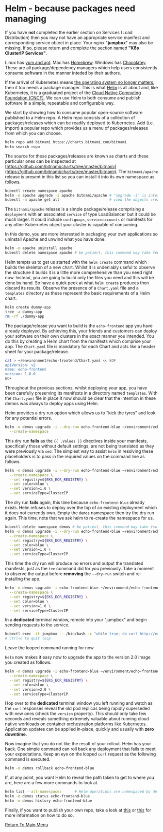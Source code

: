 # Helm - because packages need managing

If you have **not** completed the earlier section on Services (Load Distribution) then you may not have an appropriate service manifest and corresponding service object in place.
Your nginx "**jumpbox**" may also be missing.
If so, please return and complete the section named **"K8s ClusterIP Services"**.

Linux has [yum and apt](https://www.baeldung.com/linux/yum-and-apt).
Mac has [Homebrew](https://brew.sh/).
Windows has [Chocolatey](https://chocolatey.org/).
These are all package/dependency managers which help users consistently consume software in the manner inteded by their authors.

If the arrival of Kubernetes means [the operating system no longer matters](https://www.infoworld.com/article/3322120/sorry-linux-kubernetes-is-now-the-os-that-matters.html), then it too needs a package manager.
This is what [Helm](https://helm.sh/) is all about and, like Kubernetes, it is a graduated project of the [Cloud Native Computing Foundation (CNCF)](https://www.cncf.io/).
We can use Helm to both consume and publish software in a simple, repeatable and configurable way.

We start by showing how to consume popular open-source software published to a Helm repo.
A Helm repo consists of a collection of packages/releases which can be readily deployed to Kubernetes.
Add (i.e. import) a popular repo which provides us a menu of packages/releases from which you can choose.
```bash
helm repo add bitnami https://charts.bitnami.com/bitnami
helm search repo
```

The source for these packages/releases are known as charts and these particular ones can be inspected at [https://github.com/bitnami/charts/tree/master/bitnami](https://github.com/bitnami/charts/tree/master/bitnami).
The `bitnami/apache` release is present in this list so you can install it into its own namespace as follows.
```bash
kubectl create namespace apache
helm -n apache upgrade -i apache bitnami/apache # "upgrade -i" is interpreted as install or upgrade, as necessary
kubectl -n apache get all                       # view the objects created
```

The `bitnami/apache` release is a simple package/release comprising a `deployment` with an associated `service` of type LoadBalancer but it could be much larger.
It could include `configmaps`, `serviceaccounts` or manifests for any other Kubernetes object your cluster is capable of consuming.

In this demo, you are more interested in packaging your own applications so uninstall Apache and unwind what you have done.
```bash
helm -n apache uninstall apache
kubectl delete namespace apache # be patient, this command may take few moments
```

Helm tempts us to get us started with the `helm create` command which builds the skeleton of a new chart.
Whilst it is undeniably useful to observe the structure it builds it is a little more comprehensive than you need right now.
Instead, you are going to build only the files you need and this will be done by hand.
So have a quick peek at what `helm create` produces then discard its results.
Observe the presence of a `Chart.yaml` file and a `templates` directory as these represent the basic requirements of a Helm chart.
```bash
helm create dummy-app
tree -a dummy-app
rm -rf ./dummy-app
```

The package/release you want to build is the `echo-frontend` app you have already deployed.
By achieving this, your friends and customers can deploy your software on their own clusters in the exact manner you intended.
You do this by creating a Helm chart from the manifests which comprise your app.
The `Chart.yaml` file is mandatory for each Chart and acts like a header sheet for your package/release.
```bash
cat > ~/environment/echo-frontend/Chart.yaml << EOF
apiVersion: v2
name: echo-frontend
version: 1.0.0
EOF
```

Throughout the previous sections, whilst deploying your app, you have been carefully preserving its manifests in a directory named `templates`.
With the `Chart.yaml` file in place it now should be clear that the intention in these demos was always to deploy apps using Helm.

Helm provides a dry run option which allows us to "kick the tyres" and look for any potential errors.
```bash
helm -n demos upgrade -i --dry-run echo-frontend-blue ~/environment/echo-frontend/ \
  --create-namespace
```

This dry run **fails** as the `{{ .Values }}` directives inside your manifests, specifically those without default settings, are not being translated as they were previously via `sed`.
The simplest way to assist `helm` in resolving these placeholders is to pass in the required values on the command line as follows.
```bash
helm -n demos upgrade -i --dry-run echo-frontend-blue ~/environment/echo-frontend/ \
  --create-namespace \
  --set registry=${EKS_ECR_REGISTRY} \
  --set color=blue \
  --set version=1.0 \
  --set serviceType=ClusterIP
```

The dry run **fails** again, this time because `echo-frontend-blue` already exists.
Helm refuses to deploy over the top of an existing deployment which it does not currently own.
Empty the `demos` namespace then try the dry run again.
This time, note that we ask helm to re-create the namespace for us.
```bash
kubectl delete namespace demos # be patient, this command may take few moments
helm -n demos upgrade -i --dry-run echo-frontend-blue ~/environment/echo-frontend/ \
  --create-namespace \
  --set registry=${EKS_ECR_REGISTRY} \
  --set color=blue \
  --set version=1.0 \
  --set serviceType=ClusterIP
```

This time the dry run will produce no errors and output the translated manifests, just as the `tee` command did for you previously.
Take a moment to observe the output before **removing** the `--dry-run` switch and re-installing the app.
```bash
helm -n demos upgrade -i echo-frontend-blue ~/environment/echo-frontend/ \
  --create-namespace \
  --set registry=${EKS_ECR_REGISTRY} \
  --set color=blue \
  --set version=1.0 \
  --set serviceType=ClusterIP
```

In a **dedicated** terminal window, remote into your "jumpbox" and begin sending requests to the service.
```bash
kubectl exec -it jumpbox -- /bin/bash -c "while true; do curl http://echo-frontend-blue.demos.svc.cluster.local:80; sleep 0.25; done"
# ctrl+c to quit loop
```

Leave the looped command running for now.

`helm` now makes it easy now to upgrade the app to the version 2.0 image you created as follows.
```bash
helm -n demos upgrade -i echo-frontend-blue ~/environment/echo-frontend/ \
  --create-namespace \
  --set registry=${EKS_ECR_REGISTRY} \
  --set color=blue \
  --set version=2.0 \
  --set serviceType=ClusterIP
```

Hop over to the **dedicated** terminal window you left running and watch as the `curl` responses reveal the old pod replicas being rapidly superseded with new ones (check the `version` property).
This should only take few seconds and reveals something extremely valuable about running cloud native workloads on container orchestration platforms like Kubernetes.
Application updates can be applied in-place, quickly and usually with **zero downtime**.

Now imagine that you do not like the result of your rollout.
Helm has your back.
One simple command can roll back any deployment that fails to meet your expectations.
Keep an eye on the looped `curl` request as the following command is executed.
```bash
helm -n demos rollback echo-frontend-blue
```

If, at any point, you want Helm to reveal the path taken to get to where you are, here are a few more commands to look at.
```bash
helm list --all-namespaces      # Helm operations are namespaced by default
helm -n demos status echo-frontend-blue
helm -n demos history echo-frontend-blue
```

Finally, if you want to publish your own repo, take a look at [this](https://medium.com/containerum/how-to-make-and-share-your-own-helm-package-50ae40f6c221) or [this](https://github.com/komljen/helm-charts) for more information on how to do so.

[Return To Main Menu](/README.md)
